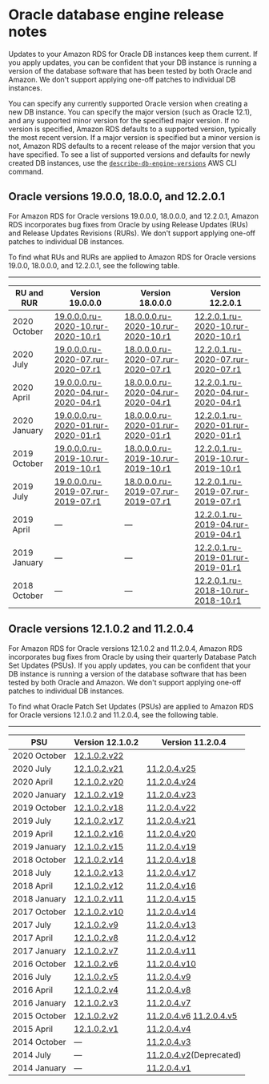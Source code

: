 # Oracle database engine release notes<a name="Appendix.Oracle.PatchComposition"></a>

Updates to your Amazon RDS for Oracle DB instances keep them current\. If you apply updates, you can be confident that your DB instance is running a version of the database software that has been tested by both Oracle and Amazon\. We don't support applying one\-off patches to individual DB instances\.

You can specify any currently supported Oracle version when creating a new DB instance\. You can specify the major version \(such as Oracle 12\.1\), and any supported minor version for the specified major version\. If no version is specified, Amazon RDS defaults to a supported version, typically the most recent version\. If a major version is specified but a minor version is not, Amazon RDS defaults to a recent release of the major version that you have specified\. To see a list of supported versions and defaults for newly created DB instances, use the [ `describe-db-engine-versions`](https://docs.aws.amazon.com/cli/latest/reference/rds/describe-db-engine-versions.html) AWS CLI command\.

## Oracle versions 19\.0\.0, 18\.0\.0, and 12\.2\.0\.1<a name="Appendix.Oracle.PatchComposition.180-122"></a>

For Amazon RDS for Oracle versions 19\.0\.0\.0, 18\.0\.0\.0, and 12\.2\.0\.1, Amazon RDS incorporates bug fixes from Oracle by using Release Updates \(RUs\) and Release Updates Revisions \(RURs\)\. We don't support applying one\-off patches to individual DB instances\.

To find what RUs and RURs are applied to Amazon RDS for Oracle versions 19\.0\.0, 18\.0\.0\.0, and 12\.2\.0\.1, see the following table\. 


****  

| RU and RUR | Version 19\.0\.0\.0 | Version 18\.0\.0\.0 | Version 12\.2\.0\.1 | 
| --- | --- | --- | --- | 
| 2020 October | [19\.0\.0\.0\.ru\-2020\-10\.rur\-2020\-10\.r1](Appendix.Oracle.RU-RUR.19.0.0.0.md#Appendix.Oracle.RU-RUR.19.0.0.0.ru-2020-10.rur-2020-10.r1) | [18\.0\.0\.0\.ru\-2020\-10\.rur\-2020\-10\.r1](Appendix.Oracle.RU-RUR.18.0.0.0.md#Appendix.Oracle.RU-RUR.18.0.0.0.ru-2020-10.rur-2020-10.r1) | [12\.2\.0\.1\.ru\-2020\-10\.rur\-2020\-10\.r1](Appendix.Oracle.RU-RUR.12.2.0.1.md#Appendix.Oracle.RU-RUR.12.2.0.1.ru-2020-10.rur-2020-10.r1) | 
| 2020 July | [19\.0\.0\.0\.ru\-2020\-07\.rur\-2020\-07\.r1](Appendix.Oracle.RU-RUR.19.0.0.0.md#Appendix.Oracle.RU-RUR.19.0.0.0.ru-2020-07.rur-2020-07.r1) | [18\.0\.0\.0\.ru\-2020\-07\.rur\-2020\-07\.r1](Appendix.Oracle.RU-RUR.18.0.0.0.md#Appendix.Oracle.RU-RUR.18.0.0.0.ru-2020-07.rur-2020-07.r1) | [12\.2\.0\.1\.ru\-2020\-07\.rur\-2020\-07\.r1](Appendix.Oracle.RU-RUR.12.2.0.1.md#Appendix.Oracle.RU-RUR.12.2.0.1.ru-2020-07.rur-2020-07.r1) | 
| 2020 April | [19\.0\.0\.0\.ru\-2020\-04\.rur\-2020\-04\.r1](Appendix.Oracle.RU-RUR.19.0.0.0.md#Appendix.Oracle.RU-RUR.19.0.0.0.ru-2020-04.rur-2020-04.r1) | [18\.0\.0\.0\.ru\-2020\-04\.rur\-2020\-04\.r1](Appendix.Oracle.RU-RUR.18.0.0.0.md#Appendix.Oracle.RU-RUR.18.0.0.0.ru-2020-04.rur-2020-04.r1) | [12\.2\.0\.1\.ru\-2020\-04\.rur\-2020\-04\.r1](Appendix.Oracle.RU-RUR.12.2.0.1.md#Appendix.Oracle.RU-RUR.12.2.0.1.ru-2020-04.rur-2020-04.r1) | 
| 2020 January | [19\.0\.0\.0\.ru\-2020\-01\.rur\-2020\-01\.r1](Appendix.Oracle.RU-RUR.19.0.0.0.md#Appendix.Oracle.RU-RUR.19.0.0.0.ru-2020-01.rur-2020-01.r1) | [18\.0\.0\.0\.ru\-2020\-01\.rur\-2020\-01\.r1](Appendix.Oracle.RU-RUR.18.0.0.0.md#Appendix.Oracle.RU-RUR.18.0.0.0.ru-2020-01.rur-2020-01.r1) | [12\.2\.0\.1\.ru\-2020\-01\.rur\-2020\-01\.r1](Appendix.Oracle.RU-RUR.12.2.0.1.md#Appendix.Oracle.RU-RUR.12.2.0.1.ru-2020-01.rur-2020-01.r1) | 
| 2019 October | [19\.0\.0\.0\.ru\-2019\-10\.rur\-2019\-10\.r1](Appendix.Oracle.RU-RUR.19.0.0.0.md#Appendix.Oracle.RU-RUR.19.0.0.0.ru-2019-10.rur-2019-10.r1) | [18\.0\.0\.0\.ru\-2019\-10\.rur\-2019\-10\.r1](Appendix.Oracle.RU-RUR.18.0.0.0.md#Appendix.Oracle.RU-RUR.18.0.0.0.ru-2019-10.rur-2019-10.r1) | [12\.2\.0\.1\.ru\-2019\-10\.rur\-2019\-10\.r1](Appendix.Oracle.RU-RUR.12.2.0.1.md#Appendix.Oracle.RU-RUR.12.2.0.1.ru-2019-10.rur-2019-10.r1) | 
| 2019 July | [19\.0\.0\.0\.ru\-2019\-07\.rur\-2019\-07\.r1](Appendix.Oracle.RU-RUR.19.0.0.0.md#Appendix.Oracle.RU-RUR.19.0.0.0.ru-2019-07.rur-2019-07.r1) | [18\.0\.0\.0\.ru\-2019\-07\.rur\-2019\-07\.r1](Appendix.Oracle.RU-RUR.18.0.0.0.md#Appendix.Oracle.RU-RUR.18.0.0.0.ru-2019-07.rur-2019-07.r1) | [12\.2\.0\.1\.ru\-2019\-07\.rur\-2019\-07\.r1](Appendix.Oracle.RU-RUR.12.2.0.1.md#Appendix.Oracle.RU-RUR.12.2.0.1.ru-2019-07.rur-2019-07.r1) | 
| 2019 April | — | — | [12\.2\.0\.1\.ru\-2019\-04\.rur\-2019\-04\.r1](Appendix.Oracle.RU-RUR.12.2.0.1.md#Appendix.Oracle.RU-RUR.12.2.0.1.ru-2019-04.rur-2019-04.r1) | 
| 2019 January | — | — | [12\.2\.0\.1\.ru\-2019\-01\.rur\-2019\-01\.r1](Appendix.Oracle.RU-RUR.12.2.0.1.md#Appendix.Oracle.RU-RUR.12.2.0.1.ru-2019-01.rur-2019-01.r1) | 
| 2018 October | — | — | [12\.2\.0\.1\.ru\-2018\-10\.rur\-2018\-10\.r1](Appendix.Oracle.RU-RUR.12.2.0.1.md#Appendix.Oracle.RU-RUR.12.2.0.1.ru-2018-10.rur-2018-10.r1) | 

## Oracle versions 12\.1\.0\.2 and 11\.2\.0\.4<a name="Appendix.Oracle.PatchComposition.121-112"></a>

For Amazon RDS for Oracle versions 12\.1\.0\.2 and 11\.2\.0\.4, Amazon RDS incorporates bug fixes from Oracle by using their quarterly Database Patch Set Updates \(PSUs\)\. If you apply updates, you can be confident that your DB instance is running a version of the database software that has been tested by both Oracle and Amazon\. We don't support applying one\-off patches to individual DB instances\. 

To find what Oracle Patch Set Updates \(PSUs\) are applied to Amazon RDS for Oracle versions 12\.1\.0\.2 and 11\.2\.0\.4, see the following table\. 


****  

| PSU | Version 12\.1\.0\.2 | Version 11\.2\.0\.4 | 
| --- | --- | --- | 
| 2020 October | [12\.1\.0\.2\.v22](Appendix.Oracle.PatchComposition.12.1.0.2.md#Appendix.Oracle.PatchComposition.12.1.0.2.v22) |  | 
| 2020 July | [12\.1\.0\.2\.v21](Appendix.Oracle.PatchComposition.12.1.0.2.md#Appendix.Oracle.PatchComposition.12.1.0.2.v21) | [11\.2\.0\.4\.v25](Appendix.Oracle.PatchComposition.11.2.0.4.md#Appendix.Oracle.PatchComposition.11.2.0.4.v25) | 
| 2020 April | [12\.1\.0\.2\.v20](Appendix.Oracle.PatchComposition.12.1.0.2.md#Appendix.Oracle.PatchComposition.12.1.0.2.v20) | [11\.2\.0\.4\.v24](Appendix.Oracle.PatchComposition.11.2.0.4.md#Appendix.Oracle.PatchComposition.11.2.0.4.v24) | 
| 2020 January | [12\.1\.0\.2\.v19](Appendix.Oracle.PatchComposition.12.1.0.2.md#Appendix.Oracle.PatchComposition.12.1.0.2.v19) | [11\.2\.0\.4\.v23](Appendix.Oracle.PatchComposition.11.2.0.4.md#Appendix.Oracle.PatchComposition.11.2.0.4.v23) | 
| 2019 October | [12\.1\.0\.2\.v18](Appendix.Oracle.PatchComposition.12.1.0.2.md#Appendix.Oracle.PatchComposition.12.1.0.2.v18) | [11\.2\.0\.4\.v22](Appendix.Oracle.PatchComposition.11.2.0.4.md#Appendix.Oracle.PatchComposition.11.2.0.4.v22) | 
| 2019 July | [12\.1\.0\.2\.v17](Appendix.Oracle.PatchComposition.12.1.0.2.md#Appendix.Oracle.PatchComposition.12.1.0.2.v17) | [11\.2\.0\.4\.v21](Appendix.Oracle.PatchComposition.11.2.0.4.md#Appendix.Oracle.PatchComposition.11.2.0.4.v21) | 
| 2019 April | [12\.1\.0\.2\.v16](Appendix.Oracle.PatchComposition.12.1.0.2.md#Appendix.Oracle.PatchComposition.12.1.0.2.v16) | [11\.2\.0\.4\.v20](Appendix.Oracle.PatchComposition.11.2.0.4.md#Appendix.Oracle.PatchComposition.11.2.0.4.v20) | 
| 2019 January | [12\.1\.0\.2\.v15](Appendix.Oracle.PatchComposition.12.1.0.2.md#Appendix.Oracle.PatchComposition.12.1.0.2.v15) | [11\.2\.0\.4\.v19](Appendix.Oracle.PatchComposition.11.2.0.4.md#Appendix.Oracle.PatchComposition.11.2.0.4.v19) | 
| 2018 October | [12\.1\.0\.2\.v14](Appendix.Oracle.PatchComposition.12.1.0.2.md#Appendix.Oracle.PatchComposition.12.1.0.2.v14) | [11\.2\.0\.4\.v18](Appendix.Oracle.PatchComposition.11.2.0.4.md#Appendix.Oracle.PatchComposition.11.2.0.4.v18) | 
| 2018 July | [12\.1\.0\.2\.v13](Appendix.Oracle.PatchComposition.12.1.0.2.md#Appendix.Oracle.PatchComposition.12.1.0.2.v13) | [11\.2\.0\.4\.v17](Appendix.Oracle.PatchComposition.11.2.0.4.md#Appendix.Oracle.PatchComposition.11.2.0.4.v17) | 
| 2018 April | [12\.1\.0\.2\.v12](Appendix.Oracle.PatchComposition.12.1.0.2.md#Appendix.Oracle.PatchComposition.12.1.0.2.v12) | [11\.2\.0\.4\.v16](Appendix.Oracle.PatchComposition.11.2.0.4.md#Appendix.Oracle.PatchComposition.11.2.0.4.v16) | 
| 2018 January | [12\.1\.0\.2\.v11](Appendix.Oracle.PatchComposition.12.1.0.2.md#Appendix.Oracle.PatchComposition.12.1.0.2.v11) | [11\.2\.0\.4\.v15](Appendix.Oracle.PatchComposition.11.2.0.4.md#Appendix.Oracle.PatchComposition.11.2.0.4.v15) | 
| 2017 October | [12\.1\.0\.2\.v10](Appendix.Oracle.PatchComposition.12.1.0.2.md#Appendix.Oracle.PatchComposition.12.1.0.2.v10) | [11\.2\.0\.4\.v14](Appendix.Oracle.PatchComposition.11.2.0.4.md#Appendix.Oracle.PatchComposition.11.2.0.4.v14) | 
| 2017 July | [12\.1\.0\.2\.v9](Appendix.Oracle.PatchComposition.12.1.0.2.md#Appendix.Oracle.PatchComposition.12.1.0.2.v9) | [11\.2\.0\.4\.v13](Appendix.Oracle.PatchComposition.11.2.0.4.md#Appendix.Oracle.PatchComposition.11.2.0.4.v13) | 
| 2017 April | [12\.1\.0\.2\.v8](Appendix.Oracle.PatchComposition.12.1.0.2.md#Appendix.Oracle.PatchComposition.12.1.0.2.v8) | [11\.2\.0\.4\.v12](Appendix.Oracle.PatchComposition.11.2.0.4.md#Appendix.Oracle.PatchComposition.11.2.0.4.v12) | 
| 2017 January | [12\.1\.0\.2\.v7](Appendix.Oracle.PatchComposition.12.1.0.2.md#Appendix.Oracle.PatchComposition.12.1.0.2.v7) | [11\.2\.0\.4\.v11](Appendix.Oracle.PatchComposition.11.2.0.4.md#Appendix.Oracle.PatchComposition.11.2.0.4.v11) | 
| 2016 October | [12\.1\.0\.2\.v6](Appendix.Oracle.PatchComposition.12.1.0.2.md#Appendix.Oracle.PatchComposition.12.1.0.2.v6) | [11\.2\.0\.4\.v10](Appendix.Oracle.PatchComposition.11.2.0.4.md#Appendix.Oracle.PatchComposition.11.2.0.4.v10) | 
| 2016 July | [12\.1\.0\.2\.v5](Appendix.Oracle.PatchComposition.12.1.0.2.md#Appendix.Oracle.PatchComposition.12.1.0.2.v5) | [11\.2\.0\.4\.v9](Appendix.Oracle.PatchComposition.11.2.0.4.md#Appendix.Oracle.PatchComposition.11.2.0.4.v9) | 
| 2016 April | [12\.1\.0\.2\.v4](Appendix.Oracle.PatchComposition.12.1.0.2.md#Appendix.Oracle.PatchComposition.12.1.0.2.v4) | [11\.2\.0\.4\.v8](Appendix.Oracle.PatchComposition.11.2.0.4.md#Appendix.Oracle.PatchComposition.11.2.0.4.v8) | 
| 2016 January | [12\.1\.0\.2\.v3](Appendix.Oracle.PatchComposition.12.1.0.2.md#Appendix.Oracle.PatchComposition.12.1.0.2.v3) | [11\.2\.0\.4\.v7](Appendix.Oracle.PatchComposition.11.2.0.4.md#Appendix.Oracle.PatchComposition.11.2.0.4.v7) | 
| 2015 October | [12\.1\.0\.2\.v2](Appendix.Oracle.PatchComposition.12.1.0.2.md#Appendix.Oracle.PatchComposition.12.1.0.2.v2) |  [11\.2\.0\.4\.v6](Appendix.Oracle.PatchComposition.11.2.0.4.md#Appendix.Oracle.PatchComposition.11.2.0.4.v6) [11\.2\.0\.4\.v5](Appendix.Oracle.PatchComposition.11.2.0.4.md#Appendix.Oracle.PatchComposition.11.2.0.4.v5)  | 
| 2015 April | [12\.1\.0\.2\.v1](Appendix.Oracle.PatchComposition.12.1.0.2.md#Appendix.Oracle.PatchComposition.12.1.0.2.v1) | [11\.2\.0\.4\.v4](Appendix.Oracle.PatchComposition.11.2.0.4.md#Appendix.Oracle.PatchComposition.11.2.0.4.v4) | 
| 2014 October | — | [11\.2\.0\.4\.v3](Appendix.Oracle.PatchComposition.11.2.0.4.md#Appendix.Oracle.PatchComposition.11.2.0.4.v3) | 
| 2014 July | — | [11\.2\.0\.4\.v2](Appendix.Oracle.PatchComposition.11.2.0.4.md#Appendix.Oracle.PatchComposition.11.2.0.4.v2)\(Deprecated\) | 
| 2014 January | — | [11\.2\.0\.4\.v1](Appendix.Oracle.PatchComposition.11.2.0.4.md#Appendix.Oracle.PatchComposition.11.2.0.4.v1) | 